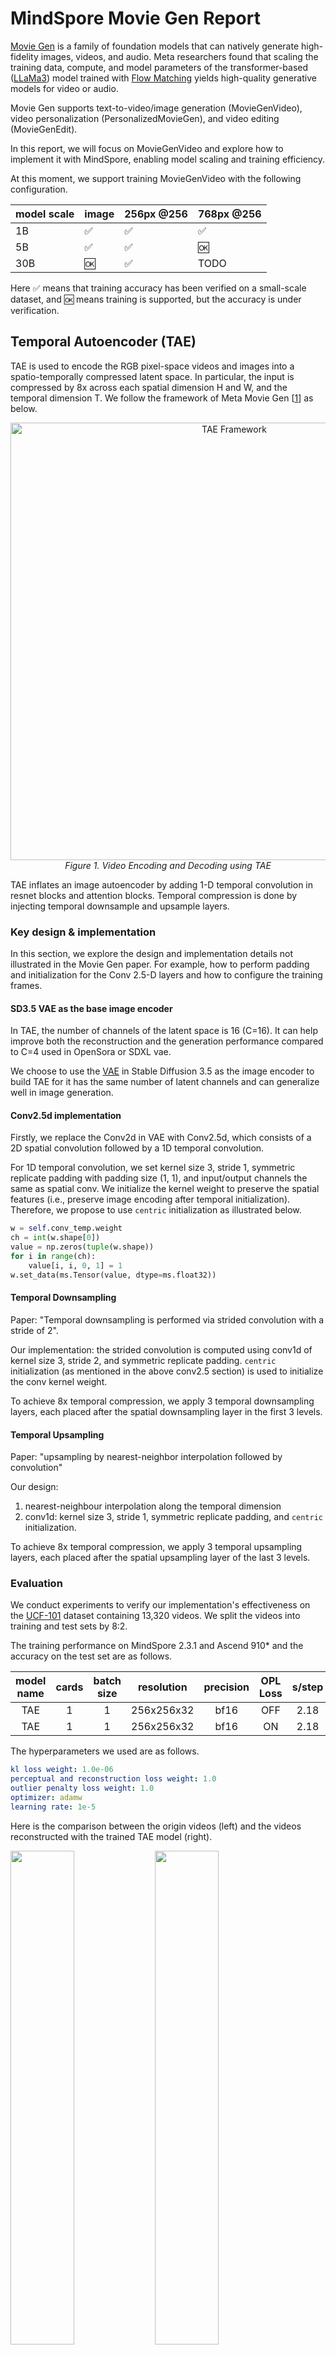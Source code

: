 # MindSpore Movie Gen Report

[Movie Gen](https://ai.meta.com/static-resource/movie-gen-research-paper) is a family of foundation models that can
natively generate high-fidelity images, videos, and audio. Meta researchers found that scaling the training data,
compute, and model parameters of the transformer-based ([LLaMa3](https://arxiv.org/abs/2407.21783)) model trained
with [Flow Matching](https://arxiv.org/abs/2210.02747) yields high-quality generative models for video or audio.

Movie Gen supports text-to-video/image generation (MovieGenVideo), video personalization  (PersonalizedMovieGen), and
video editing  (MovieGenEdit).

In this report, we will focus on MovieGenVideo and explore how to implement it with MindSpore, enabling model scaling
and training efficiency.

At this moment, we support training MovieGenVideo with the following configuration.

| model scale | image | 256px @256 | 768px @256 |
|-------------|-------|------------|------------|
| 1B          | ✅     | ✅          | ✅          |
| 5B          | ✅     | ✅          | 🆗         |
| 30B         | 🆗    | ✅          | TODO       |

Here ✅ means that training accuracy has been verified on a small-scale dataset, and 🆗 means training is supported, but
the accuracy is under verification.

## Temporal Autoencoder (TAE)

TAE is used to encode the RGB pixel-space videos and images into a spatio-temporally compressed latent space. In
particular, the input is compressed by 8x across each spatial dimension H and W, and the temporal dimension T. We follow
the framework of Meta Movie Gen [[1](#references)] as below.

<p align="center"><img width="700" alt="TAE Framework" src="https://github.com/user-attachments/assets/678c2ce6-28b8-4bda-b8a3-fac921595b8a"/>
<br><em> Figure 1. Video Encoding and Decoding using TAE </em></p>

TAE inflates an image autoencoder by adding 1-D temporal convolution in resnet blocks and attention blocks. Temporal
compression is done by injecting temporal downsample and upsample layers.

### Key design & implementation

In this section, we explore the design and implementation details not illustrated in the Movie Gen paper. For example,
how to perform padding and initialization for the Conv 2.5-D layers and how to configure the training frames.

#### SD3.5 VAE as the base image encoder

In TAE, the number of channels of the latent space is 16 (C=16). It can help improve both the reconstruction and the
generation performance compared to C=4 used in OpenSora or SDXL vae.

We choose to use the [VAE]() in Stable Diffusion 3.5 as the image encoder to build TAE for it has the same number of
latent channels and can generalize well in image generation.

#### Conv2.5d implementation

Firstly, we replace the Conv2d in VAE with Conv2.5d, which consists of a 2D spatial convolution followed by a 1D
temporal convolution.

For 1D temporal convolution, we set kernel size 3, stride 1, symmetric replicate padding with padding size (1, 1), and
input/output channels the same as spatial conv. We initialize the kernel weight to preserve the spatial features
(i.e., preserve image encoding after temporal initialization). Therefore, we propose to use `centric` initialization as
illustrated below.

```python
w = self.conv_temp.weight
ch = int(w.shape[0])
value = np.zeros(tuple(w.shape))
for i in range(ch):
    value[i, i, 0, 1] = 1
w.set_data(ms.Tensor(value, dtype=ms.float32))
```

#### Temporal Downsampling

Paper: "Temporal downsampling is performed via strided convolution with a stride of 2".

Our implementation: the strided convolution is computed using conv1d of kernel size 3, stride 2, and symmetric replicate
padding. `centric` initialization (as mentioned in the above conv2.5 section) is used to initialize the conv kernel
weight.

To achieve 8x temporal compression, we apply 3 temporal downsampling layers, each placed after the spatial downsampling
layer in the first 3 levels.

#### Temporal Upsampling

Paper: "upsampling by nearest-neighbor interpolation followed by convolution"

Our design:

1. nearest-neighbour interpolation along the temporal dimension
2. conv1d: kernel size 3, stride 1, symmetric replicate padding, and `centric` initialization.

To achieve 8x temporal compression, we apply 3 temporal upsampling layers, each placed after the spatial upsampling
layer of the last 3 levels.

### Evaluation

We conduct experiments to verify our implementation's effectiveness on
the [UCF-101](https://www.crcv.ucf.edu/data/UCF101.php) dataset containing 13,320 videos. We split the videos into
training and test sets by 8:2.

The training performance on MindSpore 2.3.1 and Ascend 910* and the accuracy on the test set are as follows.

| model name | cards | batch size | resolution | precision | OPL Loss | s/step | PSNR  | SSIM |
|:----------:|:-----:|:----------:|:----------:|:---------:|:--------:|:------:|:-----:|:----:|
|    TAE     |   1   |     1      | 256x256x32 |   bf16    |   OFF    |  2.18  | 31.35 | 0.92 |
|    TAE     |   1   |     1      | 256x256x32 |   bf16    |    ON    |  2.18  | 31.17 | 0.92 |

The hyperparameters we used are as follows.

```yaml
kl loss weight: 1.0e-06
perceptual and reconstruction loss weight: 1.0
outlier penalty loss weight: 1.0
optimizer: adamw
learning rate: 1e-5
```

Here is the comparison between the origin videos (left) and the videos reconstructed with the trained TAE model (right).


<p float="center">
<img src=https://github.com/user-attachments/assets/ba3362e4-2210-4811-bedf-f19316f511d3 width="45%" />
<img src=https://github.com/user-attachments/assets/36257aef-72f0-4f4f-8bd3-dc8fb0a33fd8 width="45%" />
</p>

We further fine-tune the TAE model on the mixkit dataset, a high-quality video dataset in 1080P resolution. Here are the
results.

<p float="center">
<img src=https://github.com/user-attachments/assets/7978489b-508b-4204-a4d7-d11dda3f905c width="45%" />
<img src=https://github.com/user-attachments/assets/e87105d9-1ff1-4a4c-bbfb-e07615f0fe6d width="45%" />
</p>

The fine-tuned TAE is then used in MovieGenVideo transformer training as shown below.

## Diffusion Transformer

### Architecture

MovieGenVideo uses the [LLaMa3](https://arxiv.org/abs/2407.21783) backbone architecture for the joint image-video
generation
model, enabling confident scaling of the model size while maintaining efficient training, as shown in the figure below.

<p align="center">
<img alt="Transformer backbone and model parallelism" width="700" src="https://github.com/user-attachments/assets/87811e4f-5e49-4530-b43f-734782bf0e0a"/>
<br><em>Figure 2. Transformer backbone and model parallelism</em>
</p>

There are three changes to the LLaMa3 Transformer block for the use case of video generation using Flow Matching:

1. Add a cross-attention module between the self-attention module and the feed-forward network (FFN)
   to each Transformer block to incorporate text conditioning based on the text prompt embedding **P**.
   Multiple different text encoders are leveraged due to their complementary strengths
   (see [Text Encoders](#text-encoders)).
2. Add adaptive layer norm blocks to incorporate the time-step $t$ to the Transformer, as used in prior work
   ([DiT](https://arxiv.org/abs/2212.09748)).
3. Use full bidirectional attention instead of causal attention used in language modeling.

We have implemented the MovieGenVideo architecture in the following variations: 1B, 5B, and 30B parameters.

| Model | Layers | Model Dimension | FFN Dimension | Attention Heads |
|:-----:|:------:|:---------------:|:-------------:|:---------------:|
|  1B   |   24   |      1536       |     4096      |       16        |
|  5B   |   32   |      3072       |     8192      |       24        |
|  30B  |   48   |      6144       |     16384     |       48        |

Detailed code implementation can be referred to:
[LLaMa3 Backbone](https://github.com/hadipash/mindone/blob/5aa1e4dc91d71934905319ba984704d4d4a62f8b/examples/moviegen/mg/models/llama/network.py#L273),
[Transformer Block](https://github.com/hadipash/mindone/blob/5aa1e4dc91d71934905319ba984704d4d4a62f8b/examples/moviegen/mg/models/llama/network.py#L52).

### Sequence Parallelism

The official [Movie Gen](https://ai.meta.com/research/publications/movie-gen-a-cast-of-media-foundation-models/) employs
3D parallelism to enable model-level scaling across three dimensions: the number of parameters, input tokens, and
dataset size, while also allowing horizontal scale-out to additional NPUs. It leverages a combination
of [fully sharded data parallelism](https://arxiv.org/abs/2304.11277), [tensor parallelism](https://arxiv.org/abs/1909.08053), [sequence parallelism](https://arxiv.org/abs/2205.05198),
and [context parallelism](https://docs.nvidia.com/megatron-core/developer-guide/latest/api-guide/context_parallel.html).

Inspired by recent developments in long-sequence parallelism ([Ulysses-SP](https://arxiv.org/abs/2309.14509)
and [USP](https://arxiv.org/abs/2405.07719)), we implement model parallelism
using [Ulysses-SP](https://arxiv.org/abs/2309.14509) together with [ZeRO-3](https://arxiv.org/abs/1910.02054),instead of
the approach used in Movie Gen. Ulysses-SP utilizes `All2ALL` communication for segments of the QKV tensors, drastically
reducing communication costs compared to sequence parallelism implemented
in [Megatron-LM](https://arxiv.org/abs/2405.07719), as well as the sequence
parallelism mentioned
in [Movie Gen](https://ai.meta.com/research/publications/movie-gen-a-cast-of-media-foundation-models/). Alongside
ZeRO-3, it achieves similar memory efficiency to [Megatron-LM](https://arxiv.org/abs/2405.07719). Experimental results
show that using Ulysses-SP + ZeRO-3, we can train a model of similar scale compared to 3D parallelism, with over 2x
speed boost in training, corroborating the findings
in [Ulysses-SP](https://arxiv.org/abs/2309.14509), [USP](https://arxiv.org/abs/2405.07719)
and [DSP](https://arxiv.org/abs/2403.10266).

### Training Details

Movie Gen is trained jointly on images and videos. Images are treated as single-frame videos, enabling the use of the
same model to generate both images and videos. Compared to video data, paired image-text datasets are easier to scale
with diverse concepts and styles, and thus joint modeling of image and video leads to better generalization.

Training is performed in multiple stages for better efficiency:

- Stage 1: Text-to-image pre-raining on 256 px images.
- Stage 2: T2I/V joint training on low-resolution images and videos of 256 px.
  Following the paper, we double the spatial [PE](#learnable-positional-embedding-pe) layers to accommodate
  various aspect ratios, add new temporal PE layers to support up to 32 latent frames and initialize spatial PE layers
  from the T2I model with 2x expansion.
- Stage 3: T2I/V joint training on high-resolution images and videos of 768 px.  
  For this stage, we expand the spatial PE layers by 3x.

#### Training Objective

Following the paper, we trained the transformer with [Flow Matching](https://arxiv.org/abs/2210.02747) with a simple
linear interpolation scheme.
It is trained to predict the velocity $V_t = \frac{dX_t}{dt}$ which teaches it to 'move' the sample $X_t$
in the direction of the video sample $X_1$. The ground truth velocity is derived by:
$$V_t = X_1 - (1-\sigma_{min})X_0$$. Note that this simple interpolation scheme naturally ensures zero terminal SNR
at $t=0$.

#### Learning Rate Scheduling

We decrease the learning rate by half whenever the validation loss plateaus to continue improving the model performance.

#### Validation During Training

As pointed out in the paper, the validation loss is well correlated with human evaluation results as the later
checkpoints with lower validation loss perform better in the human evaluations. This suggests that the flow-matching
validation loss can serve as a useful proxy for evaluations during model development. Similar observation was made by
the authors of [SD3](https://arxiv.org/abs/2403.03206). For this reason, we maintain a validation set of unseen videos
and monitor the validation loss throughout training.

### Bucketization for variable duration and size (under verification)

To support training with diverse video lengths and aspect ratios, we have integrated the data bucketing feature
in [hpcai-opensora](https://github.com/mindspore-lab/mindone/tree/master/examples/opensora_hpcai#multi-resolution-training).
This feature is under verification.

### Inference Details

Movie Gen uses a simple first-order Euler ODE solver with a unique t-schedule tailored to the model. Specifically, the
quality of an N-step video generation process can be closely approximated with merely 50 steps by implementing a
**linear-quadratic t-schedule**.

<p align="center">
<img alt="The linear-quadratic t-schedule" height="250" src="https://github.com/user-attachments/assets/888080ac-b162-4de0-a420-b2fb00c66fff"/>
<br><em>Figure 3. The linear-quadratic t-schedule</em>
</p>

This approach follows the first 25 steps of an $N$-step linear schedule and then approximates the remaining $N-25$ steps
with 25 quadratically placed steps. The linear-quadratic strategy is predicated on the observation that the first
inference steps are pivotal in setting up the scene and motion of the video since most changes occur in the first
solver steps.

Our implementation can be referred
to [here](https://github.com/hadipash/mindone/blob/movie_gen/examples/moviegen/mg/schedulers/rectified_flow.py#L55-L61)

[//]: # (TODO: fix the link above)

### Evaluation

To verify the effectiveness of our design and implementation, we perform 3-stage training on
a [mixkit](https://mixkit.co/) subset consisting of 100 HQ videos up to 1080P.

Experiments were conducted on Ascend 910* using MindSpore 2.3.1 in graph mode.

| Model | Cards |   Stage   |       Batch size        |       Resolution        |        Recompute        | TAE Cache | Time (s/step) |                              Recipe                               |
|:-----:|:-----:|:---------:|:-----------------------:|:-----------------------:|:-----------------------:|:---------:|:-------------:|:-----------------------------------------------------------------:|
|  30B  |   8   |  3 (T2V)  |        Video: 1         |      256x576x1024       |           ON            |    ON     |     37.7      | [stage3_t2iv_768px.yaml](../configs/train/stage3_t2iv_768px.yaml) |
|  30B  |   8   |  2 (T2V)  |        Video: 1         |       256x256x455       |           ON            |    ON     |     4.08      | [stage2_t2iv_256px.yaml](../configs/train/stage2_t2iv_256px.yaml) |
|  5B   |   8   |  1 (T2I)  |           10            |         256x455         |           ON            |    ON     |     1.29      |  [stage1_t2i_256px.yaml](../configs/train/stage1_t2i_256px.yaml)  |
|  5B   |   8   | 2 (T2I/V) |  Image: 1<br/>Video: 1  | 256x455<br/>256 frames  | ON<br/>(Every 2 blocks) |    ON     |     5.09      | [stage2_t2iv_256px.yaml](../configs/train/stage2_t2iv_256px.yaml) |
|  5B   |   8   | 3 (T2I/V) |  Image: 1<br/>Video: 1  | 576x1024<br/>256 frames |           ON            |    ON     |     88.5      | [stage3_t2iv_768px.yaml](../configs/train/stage3_t2iv_768px.yaml) |
|  1B   |   8   |  1 (T2I)  |           10            |         256x455         |           ON            |    ON     |     0.53      |  [stage1_t2i_256px.yaml](../configs/train/stage1_t2i_256px.yaml)  |
|  1B   |   8   | 2 (T2I/V) | Image: 10<br/>Video: 10 |  256x455<br/>32 frames  |           ON            |    ON     |     2.07      | [stage2_t2iv_256px.yaml](../configs/train/stage2_t2iv_256px.yaml) |

> [!NOTE]
> All the models are trained with BF16 precision.

#### Detailed Training Scripts

##### Stage 1

<details>
<summary>Shell script</summary>

```shell
export ASCEND_RT_VISIBLE_DEVICES=0,1,2,3,4,5,6,7
# plot memory usage, feature/model: 1
export MS_MEMORY_STATISTIC=0

# log level
export GLOG_v=2

stage1_dir=output/stage1_t2i_256px/$(date +"%Y.%m.%d-%H.%M.%S")

msrun --bind_core=True --master_port=8200 --worker_num=8 --local_worker_num=8 --log_dir="$stage1_dir"  \
python scripts/train.py \
  --config configs/train/stage1_t2i_256px.yaml \
  --env.mode 0 \
  --env.jit_level O1 \
  --env.max_device_memory 59GB \
  --env.distributed True \
  --train.settings.zero_stage 2 \
  --dataset.csv_path ../../datasets/mixkit-100videos/video_caption_train.csv \
  --dataset.video_folder ../../datasets/mixkit-100videos/mixkit \
  --dataset.tae_latent_folder ../../datasets/mixkit-100videos/tae_latent_images \
  --dataset.text_emb_folder.ul2 ../../datasets/mixkit-100videos/ul2_emb_300 \
  --dataset.text_emb_folder.byt5 ../../datasets/mixkit-100videos/byt5_emb_100 \
  --dataloader.batch_size10 \
  --valid.dataset "" \
  --train.ema "" \
  --train.optimizer.weight_decay 0 \
  --train.save.ckpt_save_policy latest_k \
  --train.steps 2000 \
  --train.output_path "$stage1_dir"
```

</details>

##### Stage 2

<details>
<summary>Shell script</summary>

```shell
export ASCEND_RT_VISIBLE_DEVICES=0,1,2,3,4,5,6,7
# plot memory usage, feature/model: 1
export MS_MEMORY_STATISTIC=0

# operation/graph fusion for dynamic shape
export MS_DEV_ENABLE_KERNEL_PACKET=on

# log level
export GLOG_v=2

stage2_dir=output/stage2_t2iv_256px/$(date +"%Y.%m.%d-%H.%M.%S")

msrun --bind_core=True --master_port=8200 --worker_num=8 --local_worker_num=8 --log_dir="$stage2_dir"  \
python scripts/train.py \
  --config configs/train/stage2_t2iv_256px.yaml \
  --env.mode 0 \
  --env.jit_level O1 \
  --env.max_device_memory 59GB \
  --env.distributed True \
  --model.pretrained_model_path "$stage1_dir"/ckpt/llama-5B-s2000.ckpt\
  --train.settings.zero_stage 2 \
  --dataset.csv_path ../../datasets/mixkit-100videos/video_caption_train.csv \
  --dataset.video_folder ../../datasets/mixkit-100videos/mixkit \
  --dataset.tae_latent_folder ../../datasets/mixkit-100videos/tae_latent \
  --dataset.text_emb_folder.ul2 ../../datasets/mixkit-100videos/ul2_emb_300 \
  --dataset.text_emb_folder.byt5 ../../datasets/mixkit-100videos/byt5_emb_100 \
  --dataloader.batch_size.image_batch_size 1 \
  --dataloader.batch_size.video_batch_size 1 \
  --train.ema "" \
  --train.lr_scheduler.lr 0.0001 \
  --train.optimizer.weight_decay 0 \
  --train.settings.gradient_accumulation_steps 5 \
  --train.steps 40000 \
  --train.output_path "$stage2_dir"
```

</details>

##### Stage 3

<details>
<summary>Shell script</summary>

```shell
export ASCEND_RT_VISIBLE_DEVICES=0,1,2,3,4,5,6,7
# plot memory usage, feature/model: 1
export MS_MEMORY_STATISTIC=0

# operation/graph fusion for dynamic shape
export MS_DEV_ENABLE_KERNEL_PACKET=on

# log level
export GLOG_v=2

stage3_dir=output/stage3_t2iv_768px/$(date +"%Y.%m.%d-%H.%M.%S")

msrun --bind_core=True --master_port=8200 --worker_num=8 --local_worker_num=8 --log_dir="$stage3_dir"  \
python scripts/train.py \
  --config configs/train/stage3_t2iv_768px.yaml \
  --env.mode 0 \
  --env.jit_level O1 \
  --env.max_device_memory 59GB \
  --env.distributed True \
  --model.pretrained_model_path "$stage2_dir"/ckpt/llama-5B-s40000.ckpt\
  --train.settings.zero_stage 2 \
  --dataset.csv_path ../../datasets/mixkit-100videos/video_caption_train.csv \
  --dataset.video_folder ../../datasets/mixkit-100videos/mixkit \
  --dataset.tae_latent_folder ../../datasets/mixkit-100videos/high_tae_latent \
  --dataset.text_emb_folder.ul2 ../../datasets/mixkit-100videos/ul2_emb_300 \
  --dataset.text_emb_folder.byt5 ../../datasets/mixkit-100videos/byt5_emb_100 \
  --dataloader.batch_size.image_batch_size 1 \
  --dataloader.batch_size.video_batch_size 1 \
  --train.ema "" \
  --train.optimizer.weight_decay 0 \
  --train.settings.gradient_accumulation_steps 5 \
  --train.steps 30000 \
  --train.output_path "$stage3_dir"
```

</details>

### Generated Video Examples

|                                                                                                                                                                                                                                                                                                                                         256x256x455                                                                                                                                                                                                                                                                                                                                         |                                                                                                                                                                                                                                                                                                                                                             256x256x455                                                                                                                                                                                                                                                                                                                                                              |
|:-------------------------------------------------------------------------------------------------------------------------------------------------------------------------------------------------------------------------------------------------------------------------------------------------------------------------------------------------------------------------------------------------------------------------------------------------------------------------------------------------------------------------------------------------------------------------------------------------------------------------------------------------------------------------------------------:|:------------------------------------------------------------------------------------------------------------------------------------------------------------------------------------------------------------------------------------------------------------------------------------------------------------------------------------------------------------------------------------------------------------------------------------------------------------------------------------------------------------------------------------------------------------------------------------------------------------------------------------------------------------------------------------------------------------------------------------:|
|                                                                                                                                                                                                                                                                                               <video src="https://github.com/user-attachments/assets/84264678-a2c4-4605-93c7-4efce8b4647a" />                                                                                                                                                                                                                                                                                               |                                                                                                                                                                                                                                                                                                                   <video src="https://github.com/user-attachments/assets/357c93f1-b129-4441-80dc-adbe0d089a3a" />                                                                                                                                                                                                                                                                                                                    |
| <details><summary>Caption</summary>The video showcases a person wearing a blue cap and a plaid shirt, sitting on the ground with a golden retriever dog. The person is seen engaging in an affectionate interaction with the dog, gently stroking its fur and at one point, caressing or scratching behind the dog's ears. Throughout the video, the dog remains relaxed and content, with its mouth slightly open as if panting or smiling. The setting is an outdoor grassy area with fallen leaves or twigs scattered on the ground, under warm lighting that creates a cozy, intimate atmosphere focused on the bonding moment between the person and their canine companion.</details> | <details><summary>Caption</summary>The video features a close-up view of a cat with striking blue eyes and a white furry face adorned with brown and black stripes on its head. Initially, the cat is seen looking directly at the camera with an attentive expression, held gently by a human hand around its neck area against a blurred indoor background with a brown surface. As the video progresses, the cat's gaze becomes more intense and focused, with its whiskers appearing more prominent and alert. The camera zooms in slightly, cropping out some of the surrounding area to bring the cat's face into closer view, maintaining the attentive and engaged demeanor of the feline throughout the sequence.</details> |
|                                                                                                                                                                                                                                                                                               <video src="https://github.com/user-attachments/assets/e89a6be6-1e5b-4508-8980-89d824824e34" />                                                                                                                                                                                                                                                                                               |                                                                                                                                                                                                                                                                                                                   <video src="https://github.com/user-attachments/assets/70cdc452-cad8-4781-9975-1c9feb8b89d6" />                                                                                                                                                                                                                                                                                                                    |
|                                                              <details><summary>Caption</summary>The video showcases a static image of a bouquet of white roses, with the roses in various stages of bloom. The petals of the roses are delicate and pristine white, contrasting with the soft pink hues visible in their centers. The arrangement is full and lush, with stems protruding outwards. Throughout the video, there are no significant changes in the composition or positioning of the roses, and the background remains consistently blurred, ensuring the floral arrangement remains the focal point.</details>                                                              |                                      <details><summary>Caption</summary>The video showcases a majestic snow-capped mountain range against a cloudy sky, with the peaks covered in pristine white snow and jagged rocky outcrops protruding from the slopes. The mountains cast long shadows across the snow-covered terrain below. Initially, the sky is a vivid blue with wispy white clouds, but as the video progresses, the clouds become slightly more dispersed, revealing more of the blue sky. Throughout the video, the overall composition and grandeur of the mountain vistas remain consistent, maintaining the serene and awe-inspiring natural beauty of the landscape.</details>                                      |

## References

<!--- Guideline: Citation format GB/T 7714 is suggested. -->

[1] The Movie Gen team @ Meta. Movie Gen: A Cast of Media Foundation Models. 2024
